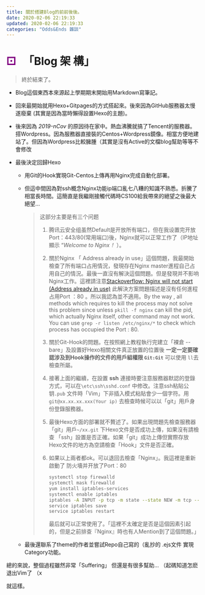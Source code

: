 ```yaml
---
title: 關於搭建Blog的前前後後。
date: 2020-02-06 22:19:33
updated: 2020-02-06 22:19:33
categories: "Odds&Ends 雜談"
---
```


# <span style='color:purple'>&#9856;</span> &nbsp; 「Blog 架 構」

> 終於結束了。

<escape><!-- more --></escape>

- Blog這個東西本來源起上學期期末開始用Markdown寫筆記。

- 回來最開始就用Hexo+Gitpages的方式搭起來。後來因為GitHub服務器太慢遂廢棄 (其實是因為當時懶得設置Hexo的主題)。

- 後來因為 *2019-nCov* 的原因待在家中。熱血沸騰就搞了Tencent的服務器。搭Wordpress。因為服務器直接裝的Centos+Wordpress鏡像。相當方便地建站了。但因為Wordpress比較臃腫（其實是沒有Active的文檔blog幫助等等不會修改

- 最後決定回歸Hexo

  - 用Git的Hook實現Git-Centos上傳再用Nginx完成自動化部署。

  - 但這中間因為對ssh概念Nginx功能ip端口亂七八糟的知識不熟悉。折騰了相當長時間。這簡直是我繼剛接觸代碼時CS100給我帶來的絕望之後最大絕望…

    > 这部分主要是有三个问题
    >
    > 1. 腾讯云安全组虽然Default是开放所有端口，但在我设置完开放Port：443/80(常用端口)後，Nginx就可以正常工作了（IP地址顯示 “*Welcome to Nginx！* ）。
    >
    > 2. 關於Nginx 「 Address already in use」這個問題，我最開始檢查了所有端口占用情況，發現存在Nginx master進程自己占用自己的情況。最後一直沒有解決這個問題。但是發現并不影响Nginx工作。這裡請注意[Stackoverflow: Nginx will not start (Address already in use)](https://stackoverflow.com/questions/14972792/nginx-nginx-emerg-bind-to-80-failed-98-address-already-in-use) 此解決方案問題描述是沒有任何進程占用Port ：80 。所以我認為並不適用。By the way , all methods which requires to kill the process may not solve this problem since unless `pkill -f nginx`  can kill the pid, which actually Nginx itself, other command may not work. You can use `grep -r listen /etc/nginx/*` to check which process has occupied the Port : 80.
    >
    > 3. 關於Git-Hook的問題。在按照網上教程執行完建立「裸倉 --bare」及設置好Hexo相關文件真正放置的位置後 **一定一定要確認涉及到Hook操作的文件的用戶組權限 `Git:Git`** 可以使用 `ll`去檢查所屬。
    >
    > 4. 接著上面的繼續，在設置 **ssh** 連接時要注意服務器默認的登錄方式，可以在`\etc\ssh\sshd.conf` 中修改。注意ssh粘貼公钥`.pub` 文件時「Vim」下非插入模式粘貼會少一個字符。用`git@xx.xx.xx.xxx(Your ip)` 去檢查時候可以以「git」用戶身份登錄服務器。
    >
    > 5. 最後Hexo方面的部署就不贅述了。如果出現問題先檢查服務器 「git」用戶`~/xx.git` 下Hexo文件是否成功上傳，如果沒有請檢查 「ssh」設置是否正確。如果「git」成功上傳但實際存放Hexo文件的地方為空請檢查「Hook」文件是否正確。
    >
    > 6. 如果以上兩者都ok。可以退回去檢查「Nginx」。我這裡是重新啟動了 防火墻并开放了Port：80
    >
    >    ```bash
    >    systemctl stop firewalld
    >    systemctl mask firewalld
    >    yum install iptables-services
    >    systemctl enable iptables
    >    iptables -A INPUT -p tcp -m state --state NEW -m tcp --dport 80 -j ACCEPT
    >    service iptables save
    >    service iptables restart
    >    ```
    >
    >    最后就可以正常使用了。「這裡不太確定是否是這個因素引起的，但是之前排查『Nginx』時也有人Mention到了這個問題。」

    

  - 最後還聯系了theme的作者並嘗試Repo自己寫的（亂抄的 .ejs文件 實現Category功能。

    

    

總的來說，整個過程雖然非常「Suffering」 但還是有很多幫助…
（起碼知道怎麽退出Vim了 （x

就這樣。

